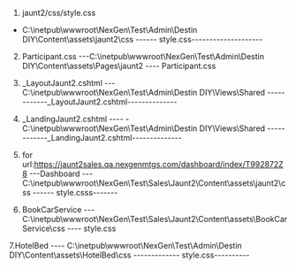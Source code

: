 

1. jaunt2/css/style.css
- C:\inetpub\wwwroot\NexGen\Test\Admin\Destin DIY\Content\assets\jaunt2\css
------ style.css--------------------

2. Participant.css
---C:\inetpub\wwwroot\NexGen\Test\Admin\Destin DIY\Content\assets\Pages\jaunt2
---- Participant.css


3. _LayoutJaunt2.cshtml
---C:\inetpub\wwwroot\NexGen\Test\Admin\Destin DIY\Views\Shared
------------_LayoutJaunt2.cshtml--------------

4. _LandingJaunt2.cshtml
---- -C:\inetpub\wwwroot\NexGen\Test\Admin\Destin DIY\Views\Shared
------------_LandingJaunt2.cshtml--------------

5. for url:https://jaunt2sales.qa.nexgenmtgs.com/dashboard/index/T992872Z8
---Dashboard
---C:\inetpub\wwwroot\NexGen\Test\Sales\Jaunt2\Content\assets\jaunt2\css
------ style.csss-------

6. BookCarService
---C:\inetpub\wwwroot\NexGen\Test\Sales\Jaunt2\Content\assets\BookCarService\css
---- style.css

7.HotelBed
---- C:\inetpub\wwwroot\NexGen\Test\Admin\Destin DIY\Content\assets\HotelBed\css
------------- style.css----------